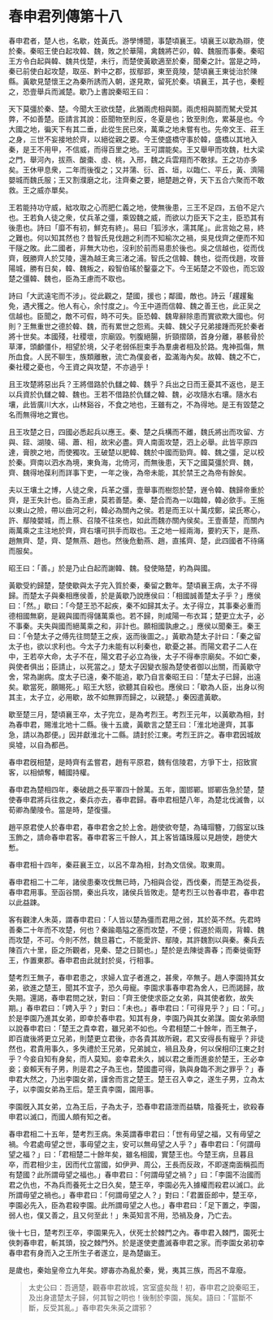 # 春申君列傳第十八

春申君者，楚人也，名歇，姓黃氏。游學博聞，事楚頃襄王。頃襄王以歇為辯，使於秦。秦昭王使白起攻韓、魏，敗之於華陽，禽魏將芒卯，韓、魏服而事秦。秦昭王方令白起與韓、魏共伐楚，未行，而楚使黃歇適至於秦，聞秦之計。當是之時，秦已前使白起攻楚，取巫、黔中之郡，拔鄢郢，東至竟陵，楚頃襄王東徙治於陳縣。黃歇見楚懷王之為秦所誘而入朝，遂見欺，留死於秦。頃襄王，其子也，秦輕之，恐壹舉兵而滅楚。歇乃上書說秦昭王曰：

天下莫彊於秦、楚。今聞大王欲伐楚，此猶兩虎相與鬬。兩虎相與鬬而駑犬受其弊，不如善楚。臣請言其說：臣聞物至則反，冬夏是也；致至則危，累棊是也。今大國之地，徧天下有其二垂，此從生民已來，萬乘之地未嘗有也。先帝文王、莊王之身，三世不妄接地於齊，以絕從親之要。今王使盛橋守事於韓，盛橋以其地入秦，是王不用甲，不信威，而得百里之地。王可謂能矣。王又舉甲而攻魏，杜大梁之門，舉河內，拔燕、酸棗、虛、桃，入邢，魏之兵雲翔而不敢捄。王之功亦多矣。王休甲息衆，二年而後復之；又并蒲、衍、首、垣，以臨仁、平丘，黃、濟陽嬰城而魏氏服；王又割濮磨之北，注齊秦之要，絕楚趙之脊，天下五合六聚而不敢救。王之威亦單矣。

王若能持功守威，絀攻取之心而肥仁義之地，使無後患，三王不足四，五伯不足六也。王若負人徒之衆，仗兵革之彊，乘毀魏之威，而欲以力臣天下之主，臣恐其有後患也。詩曰「靡不有初，鮮克有終」。易曰「狐涉水，濡其尾」。此言始之易，終之難也。何以知其然也？昔智氏見伐趙之利而不知榆次之禍，吳見伐齊之便而不知干隧之敗。此二國者，非無大功也，沒利於前而易患於後也。吳之信越也，從而伐齊，旣勝齊人於艾陵，還為越王禽三渚之浦。智氏之信韓、魏也，從而伐趙，攻晉陽城，勝有日矣，韓、魏叛之，殺智伯瑤於鑿臺之下。今王妬楚之不毀也，而忘毀楚之彊韓、魏也，臣為王慮而不取也。

詩曰「大武遠宅而不涉」。從此觀之，楚國，援也；鄰國，敵也。詩云「趯趯毚免，遇犬獲之。他人有心，余忖度之」。今王中道而信韓、魏之善王也，此正吴之信越也。臣聞之，敵不可假，時不可失。臣恐韓、魏卑辭除患而實欲欺大國也。何則？王無重世之德於韓、魏，而有累世之怨焉。夫韓、魏父子兄弟接踵而死於秦者將十世矣。本國殘，社稷壞，宗廟毀。刳腹絕腸，折頸摺頤，首身分離，暴骸骨於草澤，頭顱僵仆，相望於境，父子老弱係脰束手為羣虜者相及於路。鬼神孤傷，無所血食。人民不聊生，族類離散，流亡為僕妾者，盈滿海內矣。故韓、魏之不亡，秦社稷之憂也，今王資之與攻楚，不亦過乎！

且王攻楚將惡出兵？王將借路於仇讎之韓、魏乎？兵出之日而王憂其不返也，是王以兵資於仇讎之韓、魏也。王若不借路於仇讎之韓、魏，必攻隨水右壤。隨水右壤，此皆廣川大水，山林谿谷，不食之地也，王雖有之，不為得地。是王有毀楚之名而無得地之實也。

且王攻楚之日，四國必悉起兵以應王。秦、楚之兵構而不離，魏氏將出而攻留、方與、銍、湖陵、碭、蕭、相，故宋必盡。齊人南面攻楚，泗上必舉。此皆平原四達，膏腴之地，而使獨攻。王破楚以肥韓、魏於中國而勁齊。韓、魏之彊，足以校於秦。齊南以泗水為境，東負海，北倚河，而無後患，天下之國莫彊於齊、魏，齊、魏得地葆利而詳事下吏，一年之後，為帝未能，其於禁王之為帝有餘矣。

夫以王壤土之博，人徒之衆，兵革之彊，壹舉事而樹怨於楚，遟令韓、魏歸帝重於齊，是王失計也。臣為王慮，莫若善楚。秦、楚合而為一以臨韓，韓必歛手。王施以東山之險，帶以曲河之利，韓必為關內之侯。若是而王以十萬戍鄭，梁氏寒心，許、鄢陵嬰城，而上蔡、召陵不往來也，如此而魏亦關內侯矣。王壹善楚，而關內兩萬乘之主注地於齊，齊右壤可拱手而取也。王之地一經兩海，要約天下，是燕、趙無齊、楚，齊、楚無燕、趙也。然後危動燕、趙，直搖齊、楚，此四國者不待痛而服矣。

昭王曰：「善。」於是乃止白起而謝韓、魏。發使賂楚，約為與國。

黃歇受約歸楚，楚使歇與太子完入質於秦，秦留之數年。楚頃襄王病，太子不得歸。而楚太子與秦相應侯善，於是黃歇乃說應侯曰：「相國誠善楚太子乎？」應侯曰：「然。」歇曰：「今楚王恐不起疾，秦不如歸其太子。太子得立，其事秦必重而德相國無窮，是親與國而得儲萬乘也。若不歸，則咸陽一布衣耳；楚更立太子，必不事秦。夫失與國而絕萬乘之和，非計也。願相國孰慮之。」應侯以聞秦王。秦王曰：「令楚太子之傅先往問楚王之疾，返而後圖之。」黃歇為楚太子計曰：「秦之留太子也，欲以求利也。今太子力未能有以利秦也，歇憂之甚。而陽文君子二人在中，王若卒大命，太子不在，陽文君子必立為後，太子不得奉宗廟矣。不如亡秦，與使者俱出；臣請止，以死當之。」楚太子因變衣服為楚使者御以出關，而黃歇守舍，常為謝病。度太子已遠，秦不能追，歇乃自言秦昭王曰：「楚太子已歸，出遠矣。歇當死，願賜死。」昭王大怒，欲聽其自殺也。應侯曰：「歇為人臣，出身以徇其主，太子立，必用歇，故不如無罪而歸之，以親楚。」秦因遣黃歇。

歇至楚三月，楚頃襄王卒，太子完立，是為考烈王。考烈王元年，以黃歇為相，封為春申君，賜淮北地十二縣。後十五歲，黃歇言之楚王曰：「淮北地邊齊，其事急，請以為郡便。」因并獻淮北十二縣。請封於江東。考烈王許之。春申君因城故吳墟，以自為都邑。

春申君旣相楚，是時齊有孟嘗君，趙有平原君，魏有信陵君，方爭下士，招致賔客，以相傾奪，輔國持權。

春申君為楚相四年，秦破趙之長平軍四十餘萬。五年，圍邯鄲。邯鄲告急於楚，楚使春申君將兵往救之，秦兵亦去，春申君歸。春申君相楚八年，為楚北伐滅魯，以荀卿為蘭陵令。當是時，楚復彊。

趙平原君使人於春申君，春申君舍之於上舍。趙使欲夸楚，為瑇瑁簪，刀劔室以珠玉飾之，請命春申君客。春申君客三千餘人，其上客皆躡珠履以見趙使，趙使大慙。

春申君相十四年，秦莊襄王立，以呂不韋為相，封為文信侯。取東周。

春申君相二十二年，諸侯患秦攻伐無已時，乃相與合從，西伐秦，而楚王為從長，春申君用事。至函谷關，秦出兵攻，諸侯兵皆敗走。楚考烈王以咎春申君，春申君以此益踈。

客有觀津人朱英，謂春申君曰：「人皆以楚為彊而君用之弱，其於英不然。先君時善秦二十年而不攻楚，何也？秦踰黽隘之塞而攻楚，不便；假道於兩周，背韓、魏而攻楚，不可。今則不然，魏旦暮亡，不能愛許、鄢陵，其許魏割以與秦。秦兵去陳百六十里，臣之所觀者，見秦、楚之日鬬也。」楚於是去陳徙壽春；而秦徙衞野王，作置東郡。春申君由此就封於吳，行相事。

楚考烈王無子，春申君患之，求婦人宜子者進之，甚衆，卒無子。趙人李園持其女弟，欲進之楚王，聞其不宜子，恐久毋寵。李園求事春申君為舍人，已而謁歸，故失期。還謁，春申君問之狀，對曰：「齊王使使求臣之女弟，與其使者飲，故失期。」春申君曰：「娉入乎？」對曰：「未也。」春申君曰：「可得見乎？」曰：「可。」於是李園乃進其女弟，即幸於春申君。知其有身，李園乃與其女弟謀。園女弟承間以說春申君曰：「楚王之貴幸君，雖兄弟不如也。今君相楚二十餘年，而王無子，即百歲後將更立兄弟，則楚更立君後，亦各貴其故所親，君又安得長有寵乎？非徒然也，君貴用事久，多失禮於王兄弟，兄弟誠立，禍且及身，何以保相印江東之封乎？今妾自知有身矣，而人莫知。妾幸君未久，誠以君之重而進妾於楚王，王必幸妾；妾賴天有子男，則是君之子為王也，楚國盡可得，孰與身臨不測之罪乎？」春申君大然之，乃出李園女弟，謹舍而言之楚王。楚王召入幸之，遂生子男，立為太子，以李園女弟為王后。楚王貴李園，園用事。

李園旣入其女弟，立為王后，子為太子，恐春申君語泄而益驕，陰養死士，欲殺春申君以滅口，而國人頗有知之者。

春申君相二十五年，楚考烈王病。朱英謂春申君曰：「世有毋望之福，又有毋望之禍。今君處毋望之世，事毋望之主，安可以無毋望之人乎？」春申君曰：「何謂毋望之福？」曰：「君相楚二十餘年矣，雖名相國，實楚王也。今楚王病，旦暮且卒，而君相少主，因而代立當國，如伊尹、周公，王長而反政，不即遂南面稱孤而有楚國？此所謂毋望之福也。」春申君曰：「何謂毋望之禍？」曰：「李園不治國而君之仇也，不為兵而養死士之日久矣，楚王卒，李園必先入據權而殺君以滅口。此所謂毋望之禍也。」春申君曰：「何謂毋望之人？」對曰：「君置臣郎中，楚王卒，李園必先入，臣為君殺李園。此所謂毋望之人也。」春申君曰：「足下置之，李園，弱人也，僕又善之，且又何至此！」朱英知言不用，恐禍及身，乃亡去。

後十七日，楚考烈王卒，李園果先入，伏死士於棘門之內。春申君入棘門，園死士俠刺春申君，斬其頭，投之棘門外。於是遂使吏盡滅春申君之家。而李園女弟初幸春申君有身而入之王所生子者遂立，是為楚幽王。

是歲也，秦始皇帝立九年矣。嫪毐亦為亂於秦，覺，夷其三族，而呂不韋廢。



> 太史公曰：吾適楚，觀春申君故城，宮室盛矣哉！初，春申君之說秦昭王，及出身遣楚太子歸，何其智之明也！後制於李園，旄矣。語曰：「當斷不斷，反受其亂。」春申君失朱英之謂邪？
